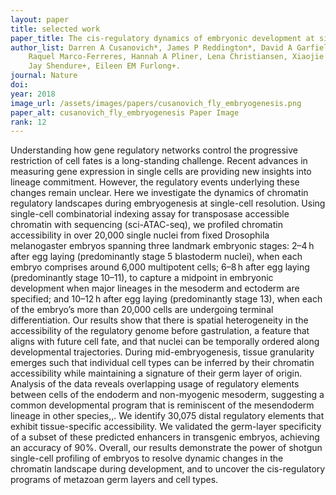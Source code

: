 ```yaml
---
layout: paper
title: selected work
paper_title: The cis-regulatory dynamics of embryonic development at single-cell resolution
author_list: Darren A Cusanovich*, James P Reddington*, David A Garfield*, Riza M Daza, Delasa Aghamirzaie, 
    Raquel Marco-Ferreres, Hannah A Pliner, Lena Christiansen, Xiaojie Qiu, Frank J Steemers, Cole Trapnell, 
    Jay Shendure+, Eileen EM Furlong+.
journal: Nature
doi:
year: 2018
image_url: /assets/images/papers/cusanovich_fly_embryogenesis.png
paper_alt: cusanovich_fly_embryogenesis Paper Image
rank: 12
---
```


Understanding how gene regulatory networks control the progressive restriction of cell fates is a long-standing 
challenge. Recent advances in measuring gene expression in single cells are providing new insights into lineage 
commitment. However, the regulatory events underlying these changes remain unclear. Here we investigate the dynamics 
of chromatin regulatory landscapes during embryogenesis at single-cell resolution. Using single-cell combinatorial 
indexing assay for transposase accessible chromatin with sequencing (sci-ATAC-seq), we profiled chromatin accessibility 
in over 20,000 single nuclei from fixed Drosophila melanogaster embryos spanning three landmark embryonic 
stages: 2–4 h after egg laying (predominantly stage 5 blastoderm nuclei), when each embryo comprises around 6,000 
multipotent cells; 6–8 h after egg laying (predominantly stage 10–11), to capture a midpoint in embryonic development 
when major lineages in the mesoderm and ectoderm are specified; and 10–12 h after egg laying (predominantly stage 13), 
when each of the embryo’s more than 20,000 cells are undergoing terminal differentiation. Our results show that there 
is spatial heterogeneity in the accessibility of the regulatory genome before gastrulation, a feature that aligns with 
future cell fate, and that nuclei can be temporally ordered along developmental trajectories. During mid-embryogenesis, 
tissue granularity emerges such that individual cell types can be inferred by their chromatin accessibility while 
maintaining a signature of their germ layer of origin. Analysis of the data reveals overlapping usage of regulatory 
elements between cells of the endoderm and non-myogenic mesoderm, suggesting a common developmental program that is 
reminiscent of the mesendoderm lineage in other species,,. We identify 30,075 distal regulatory elements that exhibit 
tissue-specific accessibility. We validated the germ-layer specificity of a subset of these predicted enhancers in 
transgenic embryos, achieving an accuracy of 90%. Overall, our results demonstrate the power of shotgun single-cell 
profiling of embryos to resolve dynamic changes in the chromatin landscape during development, and to uncover the 
cis-regulatory programs of metazoan germ layers and cell types.